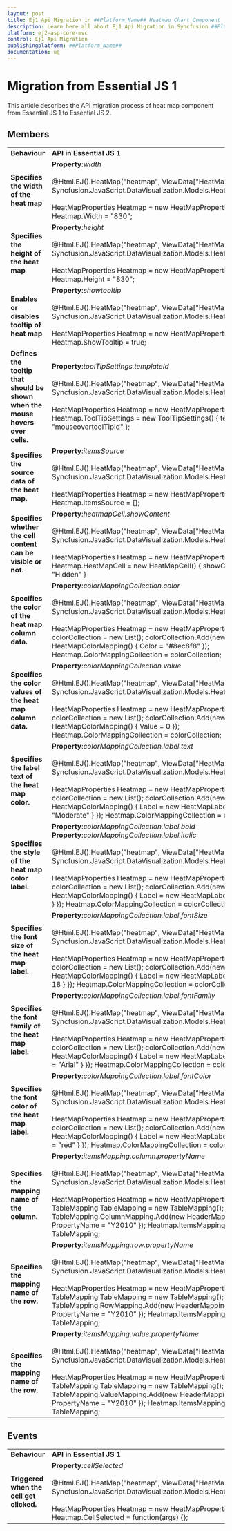 ```yaml
---
layout: post
title: Ej1 Api Migration in ##Platform_Name## Heatmap Chart Component
description: Learn here all about Ej1 Api Migration in Syncfusion ##Platform_Name## Heatmap Chart component of Syncfusion Essential JS 2 and more.
platform: ej2-asp-core-mvc
control: Ej1 Api Migration
publishingplatform: ##Platform_Name##
documentation: ug
---
```



# Migration from Essential JS 1

This article describes the API migration process of heat map component from Essential JS 1 to Essential JS 2.

## Members

<table>
<tr>
<td><b>Behaviour</b></td>
<td><b>API in Essential JS 1</b></td>
<td><b>API in Essential JS 2</b></td>
</tr>

<tr>
<td><b>Specifies the width of the heat map</b></td>
<td>
<b>Property</b>:<i>width</i>
<br/>
<br/>
@Html.EJ().HeatMap("heatmap", ViewData["HeatMapModel"] as Syncfusion.JavaScript.DataVisualization.Models.HeatMapProperties)
<br><br>
HeatMapProperties Heatmap = new HeatMapProperties();
Heatmap.Width = "830";
</td>
<td>
<b>Property</b>:<i>width</i>
<br/>
<br/>
@Html.EJS().HeatMap("container").Width("300px").Render()
</td>
</tr>

<tr>
<td><b>Specifies the height of the heat map</b></td>
<td>
<b>Property</b>:<i>height</i>
<br/>
<br/>
@Html.EJ().HeatMap("heatmap", ViewData["HeatMapModel"] as Syncfusion.JavaScript.DataVisualization.Models.HeatMapProperties)
<br><br>
HeatMapProperties Heatmap = new HeatMapProperties();
Heatmap.Height = "830";
</td>
<td>
<b>Property</b>:<i>height</i>
<br/>
<br/>
@Html.EJS().HeatMap("container").Height("300px").Render()
</td>
</tr>

<tr>
<td><b>Enables or disables tooltip of heat map</b></td>
<td>
<b>Property</b>:<i>showtooltip</i>
<br/>
<br/>
@Html.EJ().HeatMap("heatmap", ViewData["HeatMapModel"] as Syncfusion.JavaScript.DataVisualization.Models.HeatMapProperties)
<br><br>
HeatMapProperties Heatmap = new HeatMapProperties();
Heatmap.ShowTooltip = true;
</td>
<td>
<b>Property</b>:<i>showTooltip</i>
<br/>
<br/>
@Html.EJS().HeatMap("container").ShowTooltip(true).Render()
</td>
</tr>

<tr>
<td><b>Defines the tooltip that should be shown when the mouse hovers over cells.</b></td>
<td>
<b>Property</b>:<i>toolTipSettings.templateId</i>
<br/>
<br/>
@Html.EJ().HeatMap("heatmap", ViewData["HeatMapModel"] as Syncfusion.JavaScript.DataVisualization.Models.HeatMapProperties)
<br><br>
HeatMapProperties Heatmap = new HeatMapProperties();
Heatmap.ToolTipSettings = new ToolTipSettings() { templateId = "mouseovertoolTipId" };
</td>
<td>
<b>Property</b>:<i>tooltipRender</i>
<br/>
<br/>
@Html.EJS().HeatMap("container").TooltipRender("tooltipRender").Render()
<br><br>
var tooltipRender = function (args) {};
</td>
</tr>

<tr>
<td><b>Specifies the source data of the heat map.</b></td>
<td>
<b>Property</b>:<i>itemsSource</i>
<br/>
<br/>
@Html.EJ().HeatMap("heatmap", ViewData["HeatMapModel"] as Syncfusion.JavaScript.DataVisualization.Models.HeatMapProperties)
<br><br>
HeatMapProperties Heatmap = new HeatMapProperties();
Heatmap.ItemsSource = [];
</td>
<td>
<b>Property</b>:<i>dataSource</i>
<br/>
<br/>
@Html.EJS().HeatMap("container").DataSource(ViewBag.dataSource).Render()
</td>
</tr>

<tr>
<td><b>Specifies whether the cell content can be visible or not.</b></td>
<td>
<b>Property</b>:<i>heatmapCell.showContent</i>
<br/>
<br/>
@Html.EJ().HeatMap("heatmap", ViewData["HeatMapModel"] as Syncfusion.JavaScript.DataVisualization.Models.HeatMapProperties)
<br><br>
HeatMapProperties Heatmap = new HeatMapProperties();
Heatmap.HeatMapCell = new HeatMapCell() { showContent = "Hidden" }
</td>
<td>
<b>Property</b>:<i>cellSettings.showLabel</i>
<br/>
<br/>
@Html.EJS().HeatMap("container").CellSettings(cs => cs.ShowLabel(false)).Render()
</td>
</tr>

<tr>
<td><b>Specifies the color of the heat map column data.</b></td>
<td>
<b>Property</b>:<i>colorMappingCollection.color</i>
<br/>
<br/>
@Html.EJ().HeatMap("heatmap", ViewData["HeatMapModel"] as Syncfusion.JavaScript.DataVisualization.Models.HeatMapProperties)
<br><br>
HeatMapProperties Heatmap = new HeatMapProperties();
List<HeatMapColorMapping> colorCollection = new List<HeatMapColorMapping>();
colorCollection.Add(new HeatMapColorMapping() { Color = "#8ec8f8" });
Heatmap.ColorMappingCollection = colorCollection;
</td>
<td>
<b>Property</b>:<i>paletteSettings.palette.color</i>
<br/>
<br/>
@Html.EJS().HeatMap("container").PaletteSettings(ps => ps.Palette(palette => {
        palette.Value(0).Color("rgb(238,238,238)").Add();
})).Render()
</td>
</tr>

<tr>
<td><b>Specifies the color values of the heat map column data.</b></td>
<td>
<b>Property</b>:<i>colorMappingCollection.value</i>
<br/>
<br/>
@Html.EJ().HeatMap("heatmap", ViewData["HeatMapModel"] as Syncfusion.JavaScript.DataVisualization.Models.HeatMapProperties)
<br><br>
HeatMapProperties Heatmap = new HeatMapProperties();
List<HeatMapColorMapping> colorCollection = new List<HeatMapColorMapping>();
colorCollection.Add(new HeatMapColorMapping() { Value = 0 });
Heatmap.ColorMappingCollection = colorCollection;
</td>
<td>
<b>Property</b>:<i>paletteSettings.palette.value</i>
<br/>
<br/>
@Html.EJS().HeatMap("container").PaletteSettings(ps => ps.Palette(palette => {
        palette.Value(20).Add();
})).Render()
</td>
</tr>

<tr>
<td><b>Specifies the label text of the heat map color.</b></td>
<td>
<b>Property</b>:<i>colorMappingCollection.label.text</i>
<br/>
<br/>
@Html.EJ().HeatMap("heatmap", ViewData["HeatMapModel"] as Syncfusion.JavaScript.DataVisualization.Models.HeatMapProperties)
<br><br>
HeatMapProperties Heatmap = new HeatMapProperties();
List<HeatMapColorMapping> colorCollection = new List<HeatMapColorMapping>();
colorCollection.Add(new HeatMapColorMapping() { Label = new HeatMapLabel() { Text = "Moderate" } });
Heatmap.ColorMappingCollection = colorCollection;
</td>
<td>
<b>Property</b>:<i>paletteSettings.palette.label</i>
<br/>
<br/>
@Html.EJS().HeatMap("container").PaletteSettings(ps => ps.Palette(palette => {
        palette.Label("no contributions").Add();
})).Render()
</td>
</tr>

<tr>
<td><b>Specifies the style of the heat map color label.</b></td>
<td>
<b>Property</b>:<i>colorMappingCollection.label.bold</i>
<b>Property</b>:<i>colorMappingCollection.label.italic</i>
<br/>
<br/>
@Html.EJ().HeatMap("heatmap", ViewData["HeatMapModel"] as Syncfusion.JavaScript.DataVisualization.Models.HeatMapProperties)
<br><br>
HeatMapProperties Heatmap = new HeatMapProperties();
List<HeatMapColorMapping> colorCollection = new List<HeatMapColorMapping>();
colorCollection.Add(new HeatMapColorMapping() { Label = new HeatMapLabel() { Bold = true } });
Heatmap.ColorMappingCollection = colorCollection;
</td>
<td>
<b>Property</b>:<i>legendSettings.textStyle.fontStyle</i>
<br/>
<br/>
@Html.EJS().HeatMap("container").LegendSettings(ls => ls.TextStyle(ViewBag.textStyle)).Render()
<br><br>
ViewBag.textStyle new { fontStyle:'bold' };
</td>
</tr>

<tr>
<td><b>Specifies the font size of the heat map label.</b></td>
<td>
<b>Property</b>:<i>colorMappingCollection.label.fontSize</i>
<br/>
<br/>
@Html.EJ().HeatMap("heatmap", ViewData["HeatMapModel"] as Syncfusion.JavaScript.DataVisualization.Models.HeatMapProperties)
<br><br>
HeatMapProperties Heatmap = new HeatMapProperties();
List<HeatMapColorMapping> colorCollection = new List<HeatMapColorMapping>();
colorCollection.Add(new HeatMapColorMapping() { Label = new HeatMapLabel() { FontSize = 18 } });
Heatmap.ColorMappingCollection = colorCollection;
</td>
<td>
<b>Property</b>:<i>legendSettings.textStyle.size</i>
<br/>
<br/>
@Html.EJS().HeatMap("container").LegendSettings(ls => ls.TextStyle(ViewBag.textStyle)).Render()
<br><br>
ViewBag.textStyle = new { size: 18 };
</td>
</tr>

<tr>
<td><b>Specifies the font family of the heat map label.</b></td>
<td>
<b>Property</b>:<i>colorMappingCollection.label.fontFamily</i>
<br/>
<br/>
@Html.EJ().HeatMap("heatmap", ViewData["HeatMapModel"] as Syncfusion.JavaScript.DataVisualization.Models.HeatMapProperties)
<br><br>
HeatMapProperties Heatmap = new HeatMapProperties();
List<HeatMapColorMapping> colorCollection = new List<HeatMapColorMapping>();
colorCollection.Add(new HeatMapColorMapping() { Label = new HeatMapLabel() { FontFamily = "Arial" } });
Heatmap.ColorMappingCollection = colorCollection;
</td>
<td>
<b>Property</b>:<i>legendSettings.textStyle.fontFamily</i>
<br/>
<br/>
@Html.EJS().HeatMap("container").LegendSettings(ls => ls.TextStyle(ViewBag.textStyle)).Render()
<br><br>
ViewBag.textStyle = new { fontFamily: 'Arial' }
</td>
</tr>

<tr>
<td><b>Specifies the font color of the heat map label.</b></td>
<td>
<b>Property</b>:<i>colorMappingCollection.label.fontColor</i>
<br/>
<br/>
@Html.EJ().HeatMap("heatmap", ViewData["HeatMapModel"] as Syncfusion.JavaScript.DataVisualization.Models.HeatMapProperties)
<br><br>
HeatMapProperties Heatmap = new HeatMapProperties();
List<HeatMapColorMapping> colorCollection = new List<HeatMapColorMapping>();
colorCollection.Add(new HeatMapColorMapping() { Label = new HeatMapLabel() { FontColor = "red" } });
Heatmap.ColorMappingCollection = colorCollection;
</td>
<td>
<b>Property</b>:<i>legendSettings.textStyle.fontFamily</i>
<br/>
<br/>
@Html.EJS().HeatMap("container").LegendSettings(ls => ls.TextStyle(ViewBag.textStyle)).Render()
<br><br>
ViewBag.textStyle = new { color: 'red' }
</td>
</tr>

<tr>
<td><b>Specifies the mapping name of the column.</b></td>
<td>
<b>Property</b>:<i>itemsMapping.column.propertyName</i>
<br/>
<br/>
@Html.EJ().HeatMap("heatmap", ViewData["HeatMapModel"] as Syncfusion.JavaScript.DataVisualization.Models.HeatMapProperties)
<br><br>
HeatMapProperties Heatmap = new HeatMapProperties();
TableMapping TableMapping = new TableMapping();
TableMapping.ColumnMapping.Add(new HeaderMapping() { PropertyName = "Y2010" });
Heatmap.ItemsMapping = TableMapping;
</td>
<td>
<b>Property</b>:<i>dataSource.yDataMapping</i>
<br/>
<br/>
@Html.EJS().HeatMap("container").DataSource(ViewBag.dataSource).Render()
<br><br>
ViewBag.dataSource = new {
            data: heatmapData,
            yDataMapping: 'columnid'
        };
</td>
</tr>

<tr>
<td><b>Specifies the mapping name of the row.</b></td>
<td>
<b>Property</b>:<i>itemsMapping.row.propertyName</i>
<br/>
<br/>
@Html.EJ().HeatMap("heatmap", ViewData["HeatMapModel"] as Syncfusion.JavaScript.DataVisualization.Models.HeatMapProperties)
<br><br>
HeatMapProperties Heatmap = new HeatMapProperties();
TableMapping TableMapping = new TableMapping();
TableMapping.RowMapping.Add(new HeaderMapping() { PropertyName = "Y2010" });
Heatmap.ItemsMapping = TableMapping;
</td>
<td>
<b>Property</b>:<i>dataSource.xDataMapping</i>
<br/>
<br/>
@Html.EJS().HeatMap("container").DataSource(ViewBag.dataSource).Render()
<br><br>
ViewBag.dataSource = new {
            data: heatmapData,
            xDataMapping: 'rowid'
        };
</td>
</tr>

<tr>
<td><b>Specifies the mapping name of the row.</b></td>
<td>
<b>Property</b>:<i>itemsMapping.value.propertyName</i>
<br/>
<br/>
@Html.EJ().HeatMap("heatmap", ViewData["HeatMapModel"] as Syncfusion.JavaScript.DataVisualization.Models.HeatMapProperties)
<br><br>
HeatMapProperties Heatmap = new HeatMapProperties();
TableMapping TableMapping = new TableMapping();
TableMapping.ValueMapping.Add(new HeaderMapping() { PropertyName = "Y2010" });
Heatmap.ItemsMapping = TableMapping;
</td>
<td>
<b>Property</b>:<i>dataSource.valueMapping</i>
<br/>
<br/>
@Html.EJS().HeatMap("container").DataSource(ViewBag.dataSource).Render()
<br><br>
ViewBag.dataSource = new {
            data: heatmapData,
            valueMapping: 'value'
        };
</td>
</tr>
</table>

## Events

<table>
<tr>
<td><b>Behaviour</b></td>
<td><b>API in Essential JS 1</b></td>
<td><b>API in Essential JS 2</b></td>
</tr>

<tr>
<td><b>Triggered when the cell get clicked.</b></td>
<td>
<b>Property</b>:<i>cellSelected</i>
<br/>
<br/>
@Html.EJ().HeatMap("heatmap", ViewData["HeatMapModel"] as Syncfusion.JavaScript.DataVisualization.Models.HeatMapProperties)
<br><br>
HeatMapProperties Heatmap = new HeatMapProperties();
Heatmap.CellSelected = function(args) {};
</td>
<td>
<b>Property</b>:<i>cellClick</i>
<br/>
<br/>
@Html.EJS().HeatMap("container").CellClick("cellClick").Render()
<br><br>
var cellClick = function (args) {};
</td>
</tr>
</table>
